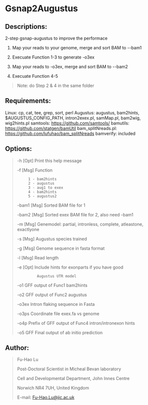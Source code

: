 # Gsnap2Augustus

## Descriptions:

  2-step gsnap-augustus to improve the performace

1. Map your reads to your genome, merge and sort BAM to --bam1

2. Execuate Function 1-3 to generate -o3ex

3. Map your reads to -o3ex, merge and sort BAM to --bam2

4. Execuate Function 4-5

>    Note: do Step 2 & 4 in the same folder

## Requirements:

  Linux: cp, cat, tee, grep, sort, perl
  Augustus: augustus, bam2hints, \$AUGUSTUS_CONFIG_PATH, 
            intron2exex.pl, samMap.pl, bam2wig, wig2hints.pl
  samtools: https://github.com/samtools/
  bamutils: https://github.com/statgen/bamUtil
  bam_splitNreads.pl: https://github.com/lufuhao/bam_splitNreads
  bamverify: included

## Options:

>  -h    [Opt] Print this help message
>
>  -f    [Msg] Function
>
>          1 - bam2hints
>          2 - augustus
>          3 - aug1 to exex
>          4 - bam2hints
>          5 - augustus2
>
>  -bam1	[Msg] Sorted BAM file for 1
>
>  -bam2 [Msg] Sorted exex BAM file for 2, also need -bam1
>
>  -m    [Msg] Genemodel: partial, intronless, complete, atleastone, exactlyone
>
>  -s    [Msg] Augustus species trained
>
>  -g    [Msg] Genome sequence in fasta format
>
>  -l    [Msg] Read length
>
>  -e    [Opt] Include hints for exonparts if you have good 
>
>              Augustus UTR model
>
>  -o1   GFF output of Func1 bam2hints
>
>  -o2	GFF output of Func2 augustus
>
>  -o3ex Intron flaking sequence in Fasta
>
>  -o3ps	Coordinate file exex.fa vs genome
>
>  -o4p	Prefix of GFF output of Func4 intron/intronexon hints
>
>  -o5	GFF Final output of ab initio prediction


## Author:

>  Fu-Hao Lu
>
>  Post-Doctoral Scientist in Micheal Bevan laboratory
>
>  Cell and Developmental Department, John Innes Centre
>
>  Norwich NR4 7UH, United Kingdom
>
>  E-mail: Fu-Hao.Lu@jic.ac.uk
